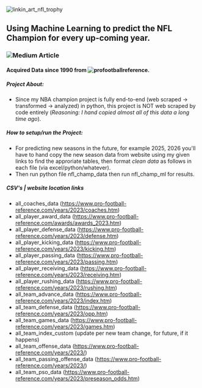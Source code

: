 ![linkin_art_nfl_trophy](https://github.com/allenjake440/NFL_Champion/assets/134075534/0657811b-27c3-4064-aef3-ea8c8de335ef)

## Using Machine Learning to predict the NFL Champion for every up-coming year.

### ![Medium Article](https://allenjake440.medium.com/predicting-the-nfl-champion-with-machine-learning-7c6eede5a4d2)

#### Acquired Data since 1990 from ![profootballreference](https://www.pro-football-reference.com/).

##### Project About:
- Since my NBA champion project is fully end-to-end (web scraped -> transformed -> analyzed) in python, this project is NOT web scraped by code entirely (*Reasoning: I hand copied almost all of this data a long time ago*).
##### How to setup/run the Project:
- For predicting new seasons in the future, for example 2025, 2026 you'll have to hand copy the new season data from website using my given links to find the approriate tables, then format *clean data* as follows in each file (via excel/python/whatever).
- Then run python file nfl_champ_data then run nfl_champ_ml for results.

##### CSV's | website location links
- all_coaches_data (https://www.pro-football-reference.com/years/2023/coaches.htm)
- all_player_award_data (https://www.pro-football-reference.com/awards/awards_2023.htm)
- all_player_defense_data (https://www.pro-football-reference.com/years/2023/defense.htm)
- all_player_kicking_data (https://www.pro-football-reference.com/years/2023/kicking.htm)
- all_player_passing_data (https://www.pro-football-reference.com/years/2023/passing.htm)
- all_player_receiving_data (https://www.pro-football-reference.com/years/2023/receiving.htm)
- all_player_rushing_data (https://www.pro-football-reference.com/years/2023/rushing.htm)
- all_team_advance_data (https://www.pro-football-reference.com/years/2023/index.htm)
- all_team_defense_data (https://www.pro-football-reference.com/years/2023/opp.htm)
- all_team_games_data (https://www.pro-football-reference.com/years/2023/games.htm)
- all_team_index_custom (update per new team change, for future, if it happens)
- all_team_offense_data (https://www.pro-football-reference.com/years/2023/)
- all_team_passing_offense_data (https://www.pro-football-reference.com/years/2023/)
- all_team_pso_data (https://www.pro-football-reference.com/years/2023/preseason_odds.htm)



